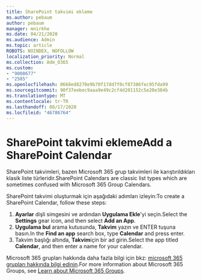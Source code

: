 ```yaml
---
title: SharePoint takvimi ekleme
ms.author: pebaum
author: pebaum
manager: mnirkhe
ms.date: 04/21/2020
ms.audience: Admin
ms.topic: article
ROBOTS: NOINDEX, NOFOLLOW
localization_priority: Normal
ms.collection: Adm_O365
ms.custom:
- "9000677"
- "2585"
ms.openlocfilehash: 0668ed8270e9b70f17dd7f0cf87386fec95fda99
ms.sourcegitcommit: 90f37eebec9aaa9e49c2cf4d201152c5e20e384b
ms.translationtype: MT
ms.contentlocale: tr-TR
ms.lasthandoff: 08/17/2020
ms.locfileid: "46786764"
---
```

# <a name="add-a-sharepoint-calendar"></a><span data-ttu-id="c05fd-102">SharePoint takvimi ekleme</span><span class="sxs-lookup"><span data-stu-id="c05fd-102">Add a SharePoint Calendar</span></span>

<span data-ttu-id="c05fd-103">SharePoint takvimleri, bazen Microsoft 365 grup takvimleri ile karıştırıldıkları klasik liste türleridir.</span><span class="sxs-lookup"><span data-stu-id="c05fd-103">SharePoint Calendars are classic list types which are sometimes confused with Microsoft 365 Group Calendars.</span></span>
 
<span data-ttu-id="c05fd-104">SharePoint takvimi oluşturmak için aşağıdaki adımları izleyin:</span><span class="sxs-lookup"><span data-stu-id="c05fd-104">To create a SharePoint Calendar, follow these steps:</span></span>
 
1.  <span data-ttu-id="c05fd-105">**Ayarlar** dişli simgesini ve ardından **Uygulama Ekle**'yi seçin.</span><span class="sxs-lookup"><span data-stu-id="c05fd-105">Select the **Settings** gear icon, and then select **Add an App**.</span></span>
2.  <span data-ttu-id="c05fd-106">**Uygulama bul** arama kutusunda, **Takvim** yazın ve ENTER tuşuna basın.</span><span class="sxs-lookup"><span data-stu-id="c05fd-106">In the **Find an app** search box, type **Calendar** and press enter.</span></span>
3.  <span data-ttu-id="c05fd-107">Takvim başlığı altında, **Takvim**için bir ad girin.</span><span class="sxs-lookup"><span data-stu-id="c05fd-107">Select the app titled **Calendar**, and then enter a name for your calendar.</span></span>

<span data-ttu-id="c05fd-108">Microsoft 365 grupları hakkında daha fazla bilgi için bkz: [microsoft 365 grupları hakkında bilgi edinin](https://support.office.com/article/Learn-about-Office-365-groups-b565caa1-5c40-40ef-9915-60fdb2d97fa2).</span><span class="sxs-lookup"><span data-stu-id="c05fd-108">For more information about Microsoft 365 Groups, see [Learn about Microsoft 365 Groups](https://support.office.com/article/Learn-about-Office-365-groups-b565caa1-5c40-40ef-9915-60fdb2d97fa2).</span></span>

